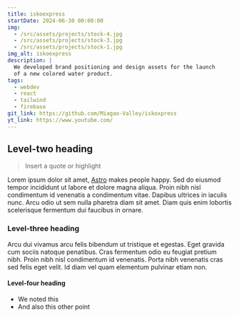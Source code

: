```yaml
---
title: iskoexpress
startDate: 2024-06-30 00:00:00
img:
  - /src/assets/projects/stock-4.jpg
  - /src/assets/projects/stock-3.jpg
  - /src/assets/projects/stock-1.jpg
img_alt: iskoexpress
description: |
  We developed brand positioning and design assets for the launch
  of a new colored water product.
tags:
  - webdev
  - react
  - tailwind
  - firebase
git_link: https://github.com/Miagao-Valley/iskoxpress
yt_link: https://www.youtube.com/
---
```


## Level-two heading

> Insert a quote or highlight

Lorem ipsum dolor sit amet, <a href="https://astro.build/">Astro</a> makes people happy. Sed do eiusmod tempor incididunt ut labore et dolore magna aliqua. Proin nibh nisl condimentum id venenatis a condimentum vitae. Dapibus ultrices in iaculis nunc. Arcu odio ut sem nulla pharetra diam sit amet. Diam quis enim lobortis scelerisque fermentum dui faucibus in ornare.

### Level-three heading

Arcu dui vivamus arcu felis bibendum ut tristique et egestas. Eget gravida cum sociis natoque penatibus. Cras fermentum odio eu feugiat pretium nibh. Proin nibh nisl condimentum id venenatis. Porta nibh venenatis cras sed felis eget velit. Id diam vel quam elementum pulvinar etiam non.

#### Level-four heading

- We noted this
- And also this other point
